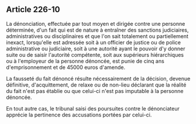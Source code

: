 Article 226-10
----
La dénonciation, effectuée par tout moyen et dirigée contre une personne
déterminée, d'un fait qui est de nature à entraîner des sanctions judiciaires,
administratives ou disciplinaires et que l'on sait totalement ou partiellement
inexact, lorsqu'elle est adressée soit à un officier de justice ou de police
administrative ou judiciaire, soit à une autorité ayant le pouvoir d'y donner
suite ou de saisir l'autorité compétente, soit aux supérieurs hiérarchiques ou à
l'employeur de la personne dénoncée, est punie de cinq ans d'emprisonnement et
de 45000 euros d'amende.

La fausseté du fait dénoncé résulte nécessairement de la décision, devenue
définitive, d'acquittement, de relaxe ou de non-lieu déclarant que la réalité du
fait n'est pas établie ou que celui-ci n'est pas imputable à la personne
dénoncée.

En tout autre cas, le tribunal saisi des poursuites contre le dénonciateur
apprécie la pertinence des accusations portées par celui-ci.
